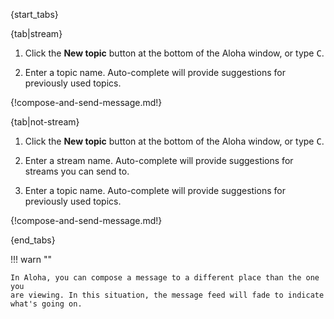 {start_tabs}

{tab|stream}

1. Click the **New topic** button at the bottom of the Aloha window,
   or type <kbd>C</kbd>.

1. Enter a topic name. Auto-complete will provide suggestions for previously
   used topics.

{!compose-and-send-message.md!}

{tab|not-stream}

1. Click the **New topic** button at the bottom of the Aloha window, or
   type <kbd>C</kbd>.

1. Enter a stream name. Auto-complete will provide suggestions for streams you
   can send to.

1. Enter a topic name. Auto-complete will provide suggestions for previously
   used topics.

{!compose-and-send-message.md!}

{end_tabs}

!!! warn ""

    In Aloha, you can compose a message to a different place than the one you
    are viewing. In this situation, the message feed will fade to indicate
    what's going on.
